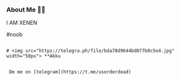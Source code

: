 

### About Me 👦‍♂️

I AM XENEN

#noob


```

# <img src="https://telegra.ph/file/bda78d9644bd077b0c5e4.jpg" width="50px"> **Akku 


 Dm me on [telegram](https://t.me/userderdead)
